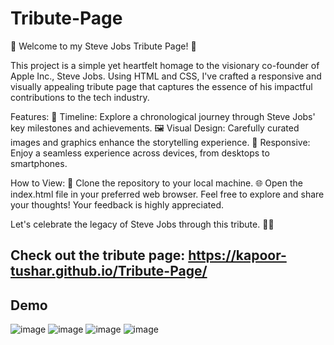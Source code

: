 # Tribute-Page
🚀 Welcome to my Steve Jobs Tribute Page! 🍏

This project is a simple yet heartfelt homage to the visionary co-founder of Apple Inc., Steve Jobs. Using HTML and CSS, I've crafted a responsive and visually appealing tribute page that captures the essence of his impactful contributions to the tech industry.

Features:
📅 Timeline: Explore a chronological journey through Steve Jobs' key milestones and achievements.
🖼️ Visual Design: Carefully curated images and graphics enhance the storytelling experience.
📱 Responsive: Enjoy a seamless experience across devices, from desktops to smartphones.

How to View:
👀 Clone the repository to your local machine.
🌐 Open the index.html file in your preferred web browser.
Feel free to explore and share your thoughts! Your feedback is highly appreciated.

Let's celebrate the legacy of Steve Jobs through this tribute. 🍎✨

## Check out the tribute page: https://kapoor-tushar.github.io/Tribute-Page/

## Demo
![image](https://github.com/Kapoor-Tushar/Tribute-Page/assets/82567111/c96113c5-4fe7-4b3e-9e53-6c579f315c69)
![image](https://github.com/Kapoor-Tushar/Tribute-Page/assets/82567111/214da50e-9b53-4ebb-82ea-74e28b4246d1)
![image](https://github.com/Kapoor-Tushar/Tribute-Page/assets/82567111/61e2312b-a0a3-45ed-a0d3-a21351995bcf)
![image](https://github.com/Kapoor-Tushar/Tribute-Page/assets/82567111/850bc144-cf96-40e8-9ce9-8fb4c0b4e169)





